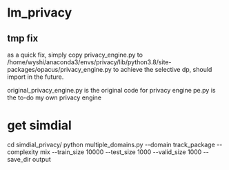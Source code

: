 # lm_privacy

## tmp fix
as a quick fix, simply copy privacy_engine.py to /home/wyshi/anaconda3/envs/privacy/lib/python3.8/site-packages/opacus/privacy_engine.py
to achieve the selective dp, should import in the future.

original_privacy_engine.py is the original code for privacy engine
pe.py is the to-do my own privacy engine

# get simdial
cd simdial_privacy/
python multiple_domains.py --domain track_package --complexity mix --train_size 10000 --test_size 1000 --valid_size 1000 --save_dir output